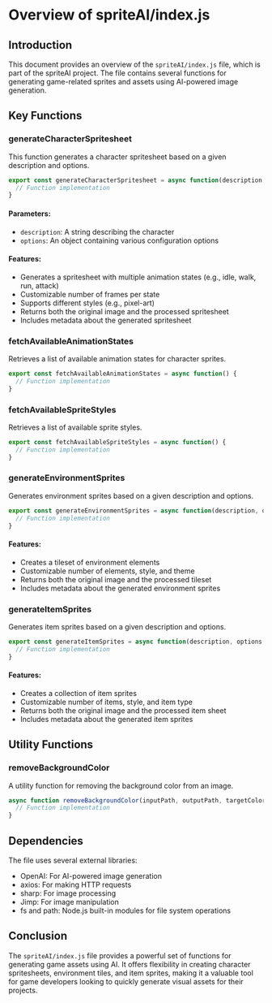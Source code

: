 # Overview of spriteAI/index.js

## Introduction

This document provides an overview of the `spriteAI/index.js` file, which is part of the spriteAI project. The file contains several functions for generating game-related sprites and assets using AI-powered image generation.

## Key Functions

### generateCharacterSpritesheet

This function generates a character spritesheet based on a given description and options.

```javascript
export const generateCharacterSpritesheet = async function(description, options = {}) {
  // Function implementation
}
```

#### Parameters:
- `description`: A string describing the character
- `options`: An object containing various configuration options

#### Features:
- Generates a spritesheet with multiple animation states (e.g., idle, walk, run, attack)
- Customizable number of frames per state
- Supports different styles (e.g., pixel-art)
- Returns both the original image and the processed spritesheet
- Includes metadata about the generated spritesheet

### fetchAvailableAnimationStates

Retrieves a list of available animation states for character sprites.

```javascript
export const fetchAvailableAnimationStates = async function() {
  // Function implementation
}
```

### fetchAvailableSpriteStyles

Retrieves a list of available sprite styles.

```javascript
export const fetchAvailableSpriteStyles = async function() {
  // Function implementation
}
```

### generateEnvironmentSprites

Generates environment sprites based on a given description and options.

```javascript
export const generateEnvironmentSprites = async function(description, options = {}) {
  // Function implementation
}
```

#### Features:
- Creates a tileset of environment elements
- Customizable number of elements, style, and theme
- Returns both the original image and the processed tileset
- Includes metadata about the generated environment sprites

### generateItemSprites

Generates item sprites based on a given description and options.

```javascript
export const generateItemSprites = async function(description, options = {}) {
  // Function implementation
}
```

#### Features:
- Creates a collection of item sprites
- Customizable number of items, style, and item type
- Returns both the original image and the processed item sheet
- Includes metadata about the generated item sprites

## Utility Functions

### removeBackgroundColor

A utility function for removing the background color from an image.

```javascript
async function removeBackgroundColor(inputPath, outputPath, targetColor, colorThreshold = 0, options = {}) {
  // Function implementation
}
```

## Dependencies

The file uses several external libraries:
- OpenAI: For AI-powered image generation
- axios: For making HTTP requests
- sharp: For image processing
- Jimp: For image manipulation
- fs and path: Node.js built-in modules for file system operations

## Conclusion

The `spriteAI/index.js` file provides a powerful set of functions for generating game assets using AI. It offers flexibility in creating character spritesheets, environment tiles, and item sprites, making it a valuable tool for game developers looking to quickly generate visual assets for their projects.